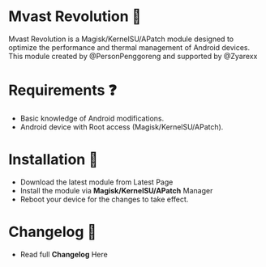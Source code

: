 # Mvast Revolution 🥶
Mvast Revolution is a Magisk/KernelSU/APatch module designed to optimize the performance and thermal management of Android devices. This module created by @PersonPenggoreng and supported by @Zyarexx 
# Requirements ❓
- Basic knowledge of Android modifications.
- Android device with Root access (Magisk/KernelSU/APatch).
# Installation 🥱
- Download the latest module from Latest Page
- Install the module via **Magisk/KernelSU/APatch** Manager
- Reboot your device for the changes to take effect.
# Changelog 🤔
- Read full **Changelog** Here
